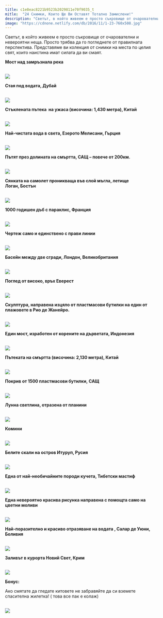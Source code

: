 ```yaml
---
title: c1e8eac8221b9523b2029811e70f9035_t
mitle:  "24 Снимки, Които Ще Ви Оставят Тотално Замислени!"
description: "Светът, в който живеем е просто съкровище от очарователни и невероятни неща. Просто трябва да го погледнете от правилната перспектива. Представяме ви колекция от с�"
image: "https://cdnone.netlify.com/db/2016/11/1-23-760x508.jpg"
---
```


 <p>Светът, в който живеем е просто съкровище от очарователни и невероятни неща. Просто трябва да го погледнете от правилната перспектива. Представяме ви колекция от снимки на места по целия свят, които наистина имат силата да ви смаят.</p>      <p><strong>Мост над замръзнала река</strong></p> <p> <br/><img src="https://cdnone.netlify.com/db/2016/11/1-23-760x508.jpg"/><br/></p>  <p><strong>Стая под водата, Дубай</strong></p>      <p> <br/><img src="https://cdnone.netlify.com/db/2016/11/3-16-760x428.jpg"/><br/></p> <p><strong>Стъклената пътека  на ужаса (височина: 1,430 метра), Китай</strong></p> <p> <br/><img src="https://cdnone.netlify.com/db/2016/11/4-16-760x570.jpg"/><br/></p> <p><strong>Най-чистата вода в света, Езерото Мелисани, Гърция</strong></p>      <p> <br/><img src="https://cdnone.netlify.com/db/2016/11/5-13-760x713.jpg"/><br/></p>  <p><strong>Пътят през долината на смъртта, САЩ – повече от 200км.</strong></p> <p> <br/><img src="https://cdnone.netlify.com/db/2016/11/6-13-760x527.jpg"/><br/></p> <p><strong>Сянката на самолет проникваща във слой мъгла, летище Логан, Бостън</strong></p> <p> <br/><img src="https://cdnone.netlify.com/db/2016/11/7-13-760x510.jpg"/><br/></p> <p><strong>1000 годишен дъб с параклис, Франция</strong></p>      <p> <br/><img src="https://cdnone.netlify.com/db/2016/11/8-11-760x506.jpg"/><br/></p>  <p><strong>Чертеж само и единствено с прави линии</strong></p> <p> <br/><img src="https://cdnone.netlify.com/db/2016/11/9-11-760x427.jpg"/><br/></p> <p><strong>Басейн между две сгради, Лондон, Великобритания</strong></p>      <p> <br/><img src="https://cdnone.netlify.com/db/2016/11/10-14-760x455.jpg"/><br/></p> <p><strong>Поглед от високо, връх Еверест</strong></p> <p> <br/><img src="https://cdnone.netlify.com/db/2016/11/11-11-760x1037.jpg"/><br/></p> <p><strong>Скулптура, направена изцяло от пластмасови бутилки на един от плажовете в Рио де Жанейро.</strong></p> <p> <br/><img src="https://cdnone.netlify.com/db/2016/11/12-9-760x507.jpg"/><br/></p> <p><strong>Един мост, изработен от корените на дърветата, Индонезия</strong></p> <p> <br/><img src="https://cdnone.netlify.com/db/2016/11/13-7-760x492.jpg"/><br/></p> <p><strong>Пътеката на смъртта (височина: 2,130 метра), Китай</strong></p> <p> <br/><img src="https://cdnone.netlify.com/db/2016/11/14-7-760x936.jpg"/><br/></p> <p><strong>Покрив от 1500 пластмасови бутилки, САЩ</strong></p> <p> <br/><img src="https://cdnone.netlify.com/db/2016/11/15-6-760x544.jpg"/><br/></p> <p><strong>Лунна светлина, отразена от планини</strong></p> <p> <br/><img src="https://cdnone.netlify.com/db/2016/11/16-7-760x475.jpg"/><br/></p> <p><strong>Комини</strong></p> <p> <br/><img src="https://cdnone.netlify.com/db/2016/11/17-5-760x687.jpg"/><br/></p> <p><strong>Белите скали на остров Итуруп, Русия</strong></p> <p> <br/><img src="https://cdnone.netlify.com/db/2016/11/18-5-760x524.jpg"/><br/></p> <p><strong>Една от най-необичайните породи кучета, Тибетски мастиф</strong></p> <p> <br/><img src="https://cdnone.netlify.com/db/2016/11/19-5-760x512.jpg"/><br/></p> <p><strong>Една невероятно красива рисунка направена с помощта само на цветни моливи</strong></p> <p> <br/><img src="https://cdnone.netlify.com/db/2016/11/20-8-760x603.jpg"/><br/></p> <p><strong>Най-поразително и красиво отразяване на водата , Салар де Уюни, Боливия</strong></p> <p> <br/><img src="https://cdnone.netlify.com/db/2016/11/21-4-760x506.jpg"/><br/></p>  <p><strong>Заливът в курорта Новий Свет, Крим</strong></p> <p> <br/><img src="https://cdnone.netlify.com/db/2016/11/22-5-760x603.jpg"/><br/></p> <p><strong>Бонус:</strong></p> <p>Ако смятате да гледате китовете не забравяйте да си вземете спасителна жилетка! ( това все пак е колаж)</p> <p> <br/><img src="https://cdnone.netlify.com/db/2017/07/kit-760x339.jpg"/><br/></p>       